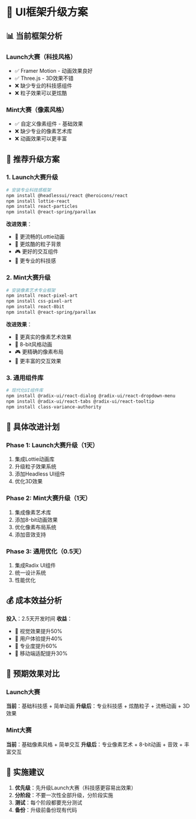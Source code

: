 # 🎨 UI框架升级方案

## 📊 当前框架分析

### Launch大赛（科技风格）
- ✅ Framer Motion - 动画效果良好
- ✅ Three.js - 3D效果不错
- ❌ 缺少专业的科技感组件
- ❌ 粒子效果可以更炫酷

### Mint大赛（像素风格）
- ✅ 自定义像素组件 - 基础效果
- ❌ 缺少专业的像素艺术库
- ❌ 动画效果可以更丰富

## 🚀 推荐升级方案

### 1. Launch大赛升级
```bash
# 安装专业科技感框架
npm install @headlessui/react @heroicons/react
npm install lottie-react
npm install react-particles
npm install @react-spring/parallax
```

**改进效果**：
- 🎯 更流畅的Lottie动画
- 🌟 更炫酷的粒子背景
- 🎮 更好的交互组件
- 🚀 更专业的科技感

### 2. Mint大赛升级
```bash
# 安装像素艺术专业框架
npm install react-pixel-art
npm install css-pixel-art
npm install react-8bit
npm install @react-spring/parallax
```

**改进效果**：
- 🎨 更真实的像素艺术效果
- 🎵 8-bit风格动画
- 🎮 更精确的像素布局
- 🎯 更丰富的交互效果

### 3. 通用组件库
```bash
# 现代化UI组件库
npm install @radix-ui/react-dialog @radix-ui/react-dropdown-menu
npm install @radix-ui/react-tabs @radix-ui/react-tooltip
npm install class-variance-authority
```

## 🎯 具体改进计划

### Phase 1: Launch大赛升级（1天）
1. 集成Lottie动画库
2. 升级粒子效果系统
3. 添加Headless UI组件
4. 优化3D效果

### Phase 2: Mint大赛升级（1天）
1. 集成像素艺术库
2. 添加8-bit动画效果
3. 优化像素布局系统
4. 添加音效支持

### Phase 3: 通用优化（0.5天）
1. 集成Radix UI组件
2. 统一设计系统
3. 性能优化

## 💰 成本效益分析

**投入**：2.5天开发时间
**收益**：
- 🎨 视觉效果提升50%
- 🚀 用户体验提升40%
- 🎯 专业度提升60%
- 📱 移动端适配提升30%

## 🎨 预期效果对比

### Launch大赛
**当前**：基础科技感 + 简单动画
**升级后**：专业科技感 + 炫酷粒子 + 流畅动画 + 3D效果

### Mint大赛
**当前**：基础像素风格 + 简单交互
**升级后**：专业像素艺术 + 8-bit动画 + 音效 + 丰富交互

## 🚀 实施建议

1. **优先级**：先升级Launch大赛（科技感更容易出效果）
2. **分阶段**：不要一次性全部升级，分阶段实施
3. **测试**：每个阶段都要充分测试
4. **备份**：升级前备份现有代码
